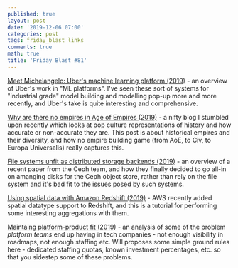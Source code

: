 ```yaml
---
published: true
layout: post
date: '2019-12-06 07:00'
categories: post
tags: friday_blast links
comments: true
math: true
title: 'Friday Blast #81'
---
```

[Meet Michelangelo: Uber's machine learning platform (2019)](https://eng.uber.com/michelangelo/) - an overview of Uber's work in "ML platforms". I've seen these sort of systems for "industrial grade" model building and modelling pop-up more and more recently, and Uber's take is quite interesting and comprehensive.

[Why are there no empires in Age of Empires (2019)](https://acoup.blog/2019/11/22/collections-why-are-there-no-empires-in-age-of-empires/) - a nifty blog I stumbled upon recently which looks at pop culture representations of history and how accurate or non-accurate they are. This post is about historical empires and their diversity, and how no empire building game (from AoE, to Civ, to Europa Universalis) really captures this.

[File systems unfit as distributed storage backends (2019)](http://muratbuffalo.blogspot.com/2019/11/sosp19-file-systems-unfit-as.html) - an overview of a recent paper from the Ceph team, and how they finally decided to go all-in on amanging disks for the Ceph object store, rather than rely on the file system and it's bad fit to the issues posed by such systems.

[Using spatial data with Amazon Redshift (2019)](https://aws.amazon.com/blogs/aws/using-spatial-data-with-amazon-redshift/) - AWS recently added spatial datatype support to Redshift, and this is a tutorial for performing some interesting aggregations with them.

[Maintaing platform-product fit (2019)](https://lethain.com//platform-product-fit/) - an analysis of some of the problem _platform teams_ end up having in tech companies - not enough visibility in roadmaps, not enough staffing etc. Will proposes some simple ground rules here - dedicated staffing quotas, known investment percentages, etc. so that you sidestep some of these problems.
